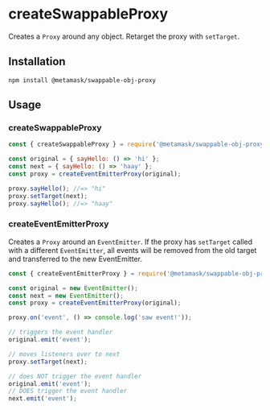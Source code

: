 # createSwappableProxy

Creates a `Proxy` around any object. Retarget the proxy with `setTarget`.

## Installation

`npm install @metamask/swappable-obj-proxy`

## Usage

### createSwappableProxy

```js
const { createSwappableProxy } = require('@metamask/swappable-obj-proxy');

const original = { sayHello: () => 'hi' };
const next = { sayHello: () => 'haay' };
const proxy = createEventEmitterProxy(original);

proxy.sayHello(); //=> "hi"
proxy.setTarget(next);
proxy.sayHello(); //=> "haay"
```

### createEventEmitterProxy

Creates a `Proxy` around an `EventEmitter`. If the proxy has `setTarget` called with a different `EventEmitter`, all events will be removed from the old target and transferred to the new EventEmitter.

```js
const { createEventEmitterProxy } = require('@metamask/swappable-obj-proxy');

const original = new EventEmitter();
const next = new EventEmitter();
const proxy = createEventEmitterProxy(original);

proxy.on('event', () => console.log('saw event!'));

// triggers the event handler
original.emit('event');

// moves listeners over to next
proxy.setTarget(next);

// does NOT trigger the event handler
original.emit('event');
// DOES trigger the event handler
next.emit('event');
```
